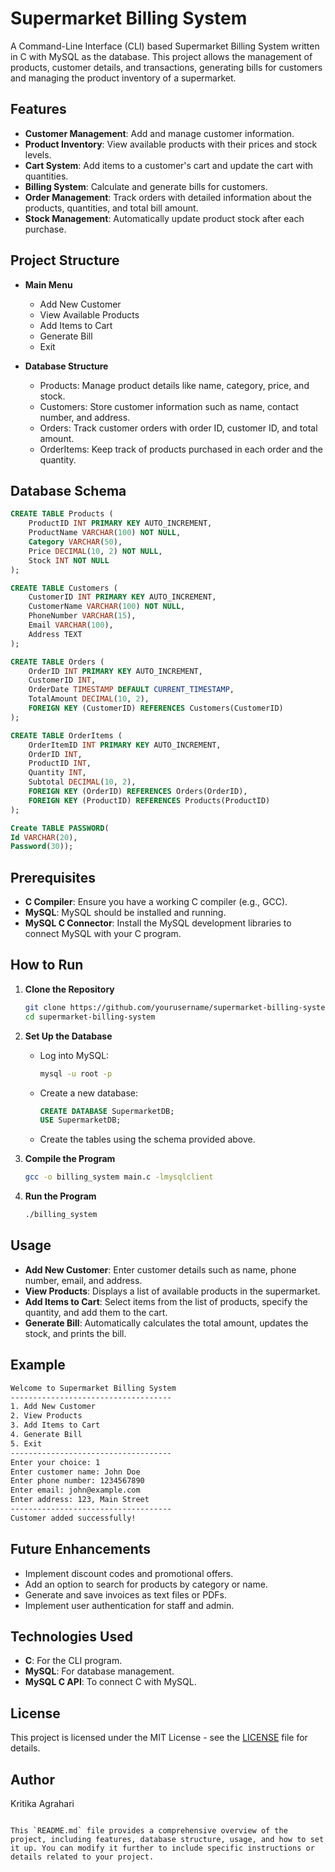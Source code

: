 

# Supermarket Billing System

A Command-Line Interface (CLI) based Supermarket Billing System written in C with MySQL as the database. This project allows the management of products, customer details, and transactions, generating bills for customers and managing the product inventory of a supermarket.

## Features

- **Customer Management**: Add and manage customer information.
- **Product Inventory**: View available products with their prices and stock levels.
- **Cart System**: Add items to a customer's cart and update the cart with quantities.
- **Billing System**: Calculate and generate bills for customers.
- **Order Management**: Track orders with detailed information about the products, quantities, and total bill amount.
- **Stock Management**: Automatically update product stock after each purchase.

## Project Structure

- **Main Menu**
  - Add New Customer
  - View Available Products
  - Add Items to Cart
  - Generate Bill
  - Exit

- **Database Structure**
  - Products: Manage product details like name, category, price, and stock.
  - Customers: Store customer information such as name, contact number, and address.
  - Orders: Track customer orders with order ID, customer ID, and total amount.
  - OrderItems: Keep track of products purchased in each order and the quantity.

## Database Schema

```sql
CREATE TABLE Products (
    ProductID INT PRIMARY KEY AUTO_INCREMENT,
    ProductName VARCHAR(100) NOT NULL,
    Category VARCHAR(50),
    Price DECIMAL(10, 2) NOT NULL,
    Stock INT NOT NULL
);

CREATE TABLE Customers (
    CustomerID INT PRIMARY KEY AUTO_INCREMENT,
    CustomerName VARCHAR(100) NOT NULL,
    PhoneNumber VARCHAR(15),
    Email VARCHAR(100),
    Address TEXT
);

CREATE TABLE Orders (
    OrderID INT PRIMARY KEY AUTO_INCREMENT,
    CustomerID INT,
    OrderDate TIMESTAMP DEFAULT CURRENT_TIMESTAMP,
    TotalAmount DECIMAL(10, 2),
    FOREIGN KEY (CustomerID) REFERENCES Customers(CustomerID)
);

CREATE TABLE OrderItems (
    OrderItemID INT PRIMARY KEY AUTO_INCREMENT,
    OrderID INT,
    ProductID INT,
    Quantity INT,
    Subtotal DECIMAL(10, 2),
    FOREIGN KEY (OrderID) REFERENCES Orders(OrderID),
    FOREIGN KEY (ProductID) REFERENCES Products(ProductID)
);

Create TABLE PASSWORD(
Id VARCHAR(20),
Password(30));
```

## Prerequisites

- **C Compiler**: Ensure you have a working C compiler (e.g., GCC).
- **MySQL**: MySQL should be installed and running.
- **MySQL C Connector**: Install the MySQL development libraries to connect MySQL with your C program.

## How to Run

1. **Clone the Repository**
   ```bash
   git clone https://github.com/yourusername/supermarket-billing-system.git
   cd supermarket-billing-system
   ```

2. **Set Up the Database**
   - Log into MySQL:
     ```bash
     mysql -u root -p
     ```
   - Create a new database:
     ```sql
     CREATE DATABASE SupermarketDB;
     USE SupermarketDB;
     ```
   - Create the tables using the schema provided above.

3. **Compile the Program**
   ```bash
   gcc -o billing_system main.c -lmysqlclient
   ```

4. **Run the Program**
   ```bash
   ./billing_system
   ```

## Usage

- **Add New Customer**: Enter customer details such as name, phone number, email, and address.
- **View Products**: Displays a list of available products in the supermarket.
- **Add Items to Cart**: Select items from the list of products, specify the quantity, and add them to the cart.
- **Generate Bill**: Automatically calculates the total amount, updates the stock, and prints the bill.

## Example

```bash
Welcome to Supermarket Billing System
------------------------------------
1. Add New Customer
2. View Products
3. Add Items to Cart
4. Generate Bill
5. Exit
------------------------------------
Enter your choice: 1
Enter customer name: John Doe
Enter phone number: 1234567890
Enter email: john@example.com
Enter address: 123, Main Street
------------------------------------
Customer added successfully!
```

## Future Enhancements

- Implement discount codes and promotional offers.
- Add an option to search for products by category or name.
- Generate and save invoices as text files or PDFs.
- Implement user authentication for staff and admin.

## Technologies Used

- **C**: For the CLI program.
- **MySQL**: For database management.
- **MySQL C API**: To connect C with MySQL.

## License

This project is licensed under the MIT License - see the [LICENSE](LICENSE) file for details.

## Author

Kritika Agrahari
```

This `README.md` file provides a comprehensive overview of the project, including features, database structure, usage, and how to set it up. You can modify it further to include specific instructions or details related to your project.
